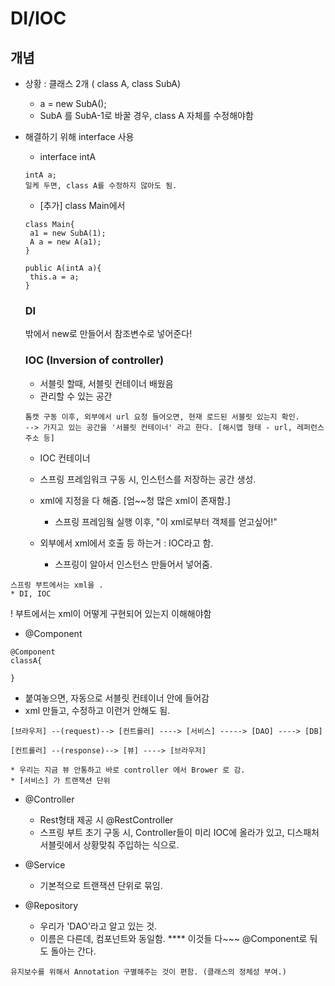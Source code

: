 # DI/IOC
## 개념
- 상황 : 클래스 2개 ( class A, class SubA) 
  -  a = new SubA();
  - SubA 를 SubA-1로 바꿀 경우, class A 자체를 수정해야함
- 해결하기 위해 interface 사용
  - interface intA
  ```
  intA a;
  일케 두면, class A를 수정하지 않아도 됨.
  ```

   - [추가] class Main에서
   ```
   class Main{
    a1 = new SubA(1);
    A a = new A(a1);
   }

   public A(intA a){
    this.a = a;
   }
   ```
   ### DI
   밖에서 new로 만들어서 참조변수로 넣어준다!

   ### IOC (Inversion of controller)
   - 서블릿 할때, 서블릿 컨테이너 배웠음
    - 관리할 수 있는 공간
   ```
   톰캣 구동 이후, 외부에서 url 요청 들어오면, 현재 로드된 서블릿 있는지 확인.
   --> 가지고 있는 공간을 '서블릿 컨테이너' 라고 한다. [해시맵 형태 - url, 레퍼런스 주소 등]
   ```
   - IOC 컨테이너
    - 스프링 프레임워크 구동 시, 인스턴스를 저장하는 공간 생성.
    - xml에 지정을 다 해줌. [엄~~청 많은 xml이 존재함.]
      - 스프링 프레임웤 실행 이후, "이 xml로부터 객체를 얻고싶어!"

  - 외부에서 xml에서 호출 등 하는거 : IOC라고 함.
    - 스프링이 알아서 인스턴스 만들어서 넣어줌.


```
스프링 부트에서는 xml을 .
* DI, IOC
```

! 부트에서는 xml이 어떻게 구현되어 있는지 이해해야함
- @Component 
```
@Component
classA{

}
```
  - 붙여놓으면, 자동으로 서블릿 컨테이너 안에 들어감
  - xml 만들고, 수정하고 이런거 안해도 됨.


```
[브라우저] --(request)--> [컨트롤러] ----> [서비스] -----> [DAO] ----> [DB]

[컨트롤러] --(response)--> [뷰] ----> [브라우저]

* 우리는 지금 뷰 안통하고 바로 controller 에서 Brower 로 감.
* [서비스] 가 트랜잭션 단위

```

- @Controller 
  - Rest형태 제공 시 @RestController
  - 스프링 부트 초기 구동 시, Controller들이 미리 IOC에 올라가 있고, 디스패처 서블릿에서 상황맞춰 주입하는 식으로.

- @Service
  - 기본적으로 트랜잭션 단위로 묶임.

- @Repository
  - 우리가 'DAO'라고 알고 있는 것.
  - 이름은 다른데, 컴포넌트와 동일함.
**** 이것들 다~~~ @Component로 둬도 돌아는 간다.
```
유지보수를 위해서 Annotation 구별해주는 것이 편함. (클래스의 정체성 부여.)
```